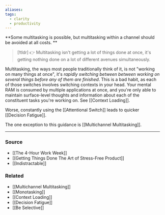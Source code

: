 ```yaml
---
aliases: 
tags:
  - clarity
  - productivity
---
```

**Some multitasking is possible, but multitasking within a channel should be avoided at all costs. **

> [!tldr] 👉 Multitasking isn't getting a lot of things done at once, it's getting nothing done on a lot of different avenues simultaneously.

Multitasking, the ways most people traditionally think of it, is not "working on many things at once", it's *rapidly switching between between working on several things before any of them are finished*. This is a bad habit, as each of those switches involves switching contexts in your head. Your mental RAM is consumed by multiple applications at once, and you're only able to maintain surface-level thoughts and information about each of the constituent tasks you're working on. See [[Context Loading]]. 

Worse, constantly using the [[Attentional Switch]] leads to quicker [[Decision Fatigue]].

The one exception to this guidance is [[Multichannel Multitasking]].

---

### Source
- [[The 4-Hour Work Week]]
- [[Getting Things Done The Art of Stress-Free Product]]
- [[Indistractable]]

### Related
- [[Multichannel Multitasking]]
- [[Monotasking]]
- [[Context Loading]]
- [[Decision Fatigue]]
- [[Be Selective]]